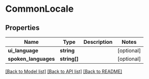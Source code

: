 # CommonLocale

## Properties
Name | Type | Description | Notes
------------ | ------------- | ------------- | -------------
**ui_language** | **string** |  | [optional] 
**spoken_languages** | **string[]** |  | [optional] 

[[Back to Model list]](../README.md#documentation-for-models) [[Back to API list]](../README.md#documentation-for-api-endpoints) [[Back to README]](../README.md)


